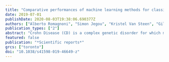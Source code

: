 ```yaml
---
title: "Comparative performances of machine learning methods for classifying Crohn Disease patients using genome-wide genotyping data."
date: 2019-07-01
publishDate: 2020-08-03T19:38:06.690377Z
authors: ["Alberto Romagnoni", "Simon Jegou", "Kristel Van Steen", "Gilles Wainrib", "Jean-Pierre Hugot"]
publication_types: ["2"]
abstract: "Crohn Disease (CD) is a complex genetic disorder for which more than 140 genes have been identified using genome wide association studies (GWAS). However, the genetic architecture of the trait remains largely unknown. The recent development of machine learning (ML) approaches incited us to apply them to classify healthy  and diseased people according to their genomic information. The Immunochip dataset containing 18,227 CD patients and 34,050 healthy controls enrolled and genotyped by the international Inflammatory Bowel Disease genetic consortium (IIBDGC) has been re-analyzed using a set of ML methods: penalized logistic regression (LR), gradient boosted trees (GBT) and artificial neural networks (NN). The main score used to compare the methods was the Area Under the ROC Curve (AUC) statistics. The impact of quality control (QC), imputing and coding methods on LR results showed that QC methods and imputation of missing genotypes may artificially increase the scores. At the opposite, neither the patient/control ratio nor marker preselection or coding strategies significantly affected the results. LR methods, including Lasso, Ridge and ElasticNet provided similar results with a maximum AUC of 0.80. GBT methods like XGBoost, LightGBM and CatBoost, together with dense NN with one or more hidden layers, provided similar AUC values, suggesting limited epistatic effects in the genetic architecture of the trait. ML methods detected near all the genetic variants previously identified by GWAS among the best predictors plus additional predictors with lower effects. The robustness and complementarity of the different methods are also studied. Compared to LR, non-linear models such as GBT or NN may provide robust complementary approaches to identify and classify genetic markers."
featured: false
publication: "*Scientific reports*"
grcs: ["toronto"]
doi: "10.1038/s41598-019-46649-z"
---
```


